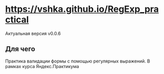 # https://vshka.github.io/RegExp_practical
Актуальная версия v0.0.6

## Для чего
Практика валидации формы с помощью регулярных выражений. В рамках курса Яндекс.Практикума
